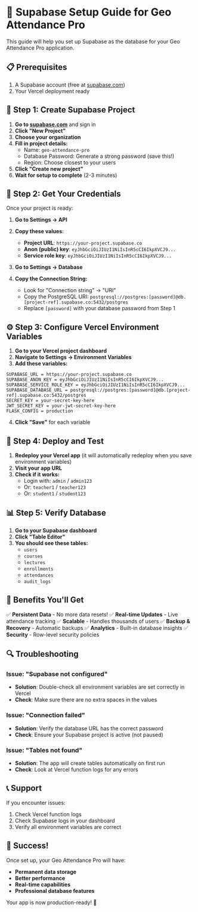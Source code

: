 # 🚀 Supabase Setup Guide for Geo Attendance Pro

This guide will help you set up Supabase as the database for your Geo Attendance Pro application.

## 📋 Prerequisites

1. A Supabase account (free at [supabase.com](https://supabase.com))
2. Your Vercel deployment ready

## 🔧 Step 1: Create Supabase Project

1. **Go to [supabase.com](https://supabase.com)** and sign in
2. **Click "New Project"**
3. **Choose your organization**
4. **Fill in project details:**
   - Name: `geo-attendance-pro`
   - Database Password: Generate a strong password (save this!)
   - Region: Choose closest to your users
5. **Click "Create new project"**
6. **Wait for setup to complete** (2-3 minutes)

## 🔑 Step 2: Get Your Credentials

Once your project is ready:

1. **Go to Settings → API**
2. **Copy these values:**
   - **Project URL**: `https://your-project.supabase.co`
   - **Anon (public) key**: `eyJhbGciOiJIUzI1NiIsInR5cCI6IkpXVCJ9...`
   - **Service role key**: `eyJhbGciOiJIUzI1NiIsInR5cCI6IkpXVCJ9...`

3. **Go to Settings → Database**
4. **Copy the Connection String:**
   - Look for "Connection string" → "URI"
   - Copy the PostgreSQL URI: `postgresql://postgres:[password]@db.[project-ref].supabase.co:5432/postgres`
   - Replace `[password]` with your database password from Step 1

## ⚙️ Step 3: Configure Vercel Environment Variables

1. **Go to your Vercel project dashboard**
2. **Navigate to Settings → Environment Variables**
3. **Add these variables:**

```
SUPABASE_URL = https://your-project.supabase.co
SUPABASE_ANON_KEY = eyJhbGciOiJIUzI1NiIsInR5cCI6IkpXVCJ9...
SUPABASE_SERVICE_ROLE_KEY = eyJhbGciOiJIUzI1NiIsInR5cCI6IkpXVCJ9...
SUPABASE_DATABASE_URL = postgresql://postgres:[password]@db.[project-ref].supabase.co:5432/postgres
SECRET_KEY = your-secret-key-here
JWT_SECRET_KEY = your-jwt-secret-key-here
FLASK_CONFIG = production
```

4. **Click "Save"** for each variable

## 🚀 Step 4: Deploy and Test

1. **Redeploy your Vercel app** (it will automatically redeploy when you save environment variables)
2. **Visit your app URL**
3. **Check if it works:**
   - Login with: `admin` / `admin123`
   - Or: `teacher1` / `teacher123`
   - Or: `student1` / `student123`

## 📊 Step 5: Verify Database

1. **Go to your Supabase dashboard**
2. **Click "Table Editor"**
3. **You should see these tables:**
   - `users`
   - `courses`
   - `lectures`
   - `enrollments`
   - `attendances`
   - `audit_logs`

## 🎯 Benefits You'll Get

✅ **Persistent Data** - No more data resets!
✅ **Real-time Updates** - Live attendance tracking
✅ **Scalable** - Handles thousands of users
✅ **Backup & Recovery** - Automatic backups
✅ **Analytics** - Built-in database insights
✅ **Security** - Row-level security policies

## 🔍 Troubleshooting

### Issue: "Supabase not configured"
- **Solution**: Double-check all environment variables are set correctly in Vercel
- **Check**: Make sure there are no extra spaces in the values

### Issue: "Connection failed"
- **Solution**: Verify the database URL has the correct password
- **Check**: Ensure your Supabase project is active (not paused)

### Issue: "Tables not found"
- **Solution**: The app will create tables automatically on first run
- **Check**: Look at Vercel function logs for any errors

## 📞 Support

If you encounter issues:
1. Check Vercel function logs
2. Check Supabase logs in your dashboard
3. Verify all environment variables are correct

## 🎉 Success!

Once set up, your Geo Attendance Pro will have:
- **Permanent data storage**
- **Better performance**
- **Real-time capabilities**
- **Professional database features**

Your app is now production-ready! 🚀